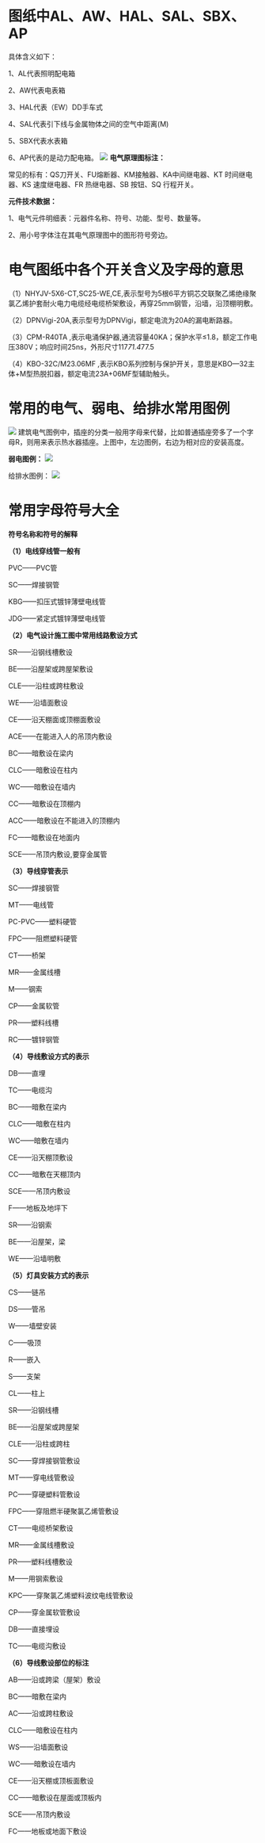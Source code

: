 # 图纸中AL、AW、HAL、SAL、SBX、AP

具体含义如下：

1、AL代表照明配电箱

2、AW代表电表箱

3、HAL代表（EW）DD手车式

4、SAL代表引下线与金属物体之间的空气中距离(M)

5、SBX代表水表箱

6、AP代表的是动力配电箱。
![](https://raw.githubusercontent.com/LeroyK111/pictureBed/master/20250109220957.png)
**电气原理图标注：**  

常见的标有：QS刀开关、FU熔断器、KM接触器、KA中间继电器、KT 时间继电器、KS 速度继电器、FR 热继电器、SB 按钮、SQ 行程开关。

**元件技术数据：**

1、电气元件明细表：元器件名称、符号、功能、型号、数量等。

2、用小号字体注在其电气原理图中的图形符号旁边。

# 电气图纸中各个开关含义及字母的意思

（1）NHYJV-5X6-CT,SC25-WE,CE,表示型号为5根6平方铜芯交联聚乙烯绝缘聚氯乙烯护套耐火电力电缆经电缆桥架敷设，再穿25mm钢管，沿墙，沿顶棚明敷。

（2）DPNVigi-20A,表示型号为DPNVigi，额定电流为20A的漏电断路器。

（3）CPM-R40TA ,表示电涌保护器,通流容量40KA；保护水平≤1.8，额定工作电压380V；响应时间25ns，外形尺寸117*71.4*77.5

（4）KBO-32C/M23.06MF ,表示KBO系列控制与保护开关，意思是KBO—32主体+M型热脱扣器，额定电流23A+06MF型辅助触头。

# 常用的电气、弱电、给排水常用图例
![](https://raw.githubusercontent.com/LeroyK111/pictureBed/master/20250109221058.png)
建筑电气图例中，插座的分类一般用字母来代替，比如普通插座旁多了一个字母R，则用来表示热水器插座。上图中，左边图例，右边为相对应的安装高度。

**弱电图例：**
![](https://raw.githubusercontent.com/LeroyK111/pictureBed/master/20250109221125.png)

给排水图例：
![](https://raw.githubusercontent.com/LeroyK111/pictureBed/master/20250109221146.png)


# 常用字母符号大全

**符号名称和符号的解释**

**（1）电线穿线管一般有**

PVC——PVC管

SC——焊接钢管

KBG——扣压式镀锌薄壁电线管

JDG——紧定式镀锌薄壁电线管

  

**（2）电气设计施工图中常用线路敷设方式**

SR——沿钢线槽敷设

BE——沿屋架或跨屋架敷设

CLE——沿柱或跨柱敷设

WE——沿墙面敷设

CE——沿天棚面或顶棚面敷设

ACE——在能进入人的吊顶内敷设

BC——暗敷设在梁内

CLC——暗敷设在柱内

WC——暗敷设在墙内

CC——暗敷设在顶棚内

ACC——暗敷设在不能进入的顶棚内

FC——暗敷设在地面内

SCE——吊顶内敷设,要穿金属管

  

**（3）导线穿管表示**

SC——焊接钢管

MT——电线管

PC-PVC——塑料硬管

FPC——阻燃塑料硬管

CT——桥架

MR——金属线槽

M——钢索

CP——金属软管

PR——塑料线槽

RC——镀锌钢管

  

**（4）导线敷设方式的表示**

DB——直埋

TC——电缆沟

BC——暗敷在梁内

CLC——暗敷在柱内

WC——暗敷在墙内

CE——沿天棚顶敷设

CC——暗敷在天棚顶内

SCE——吊顶内敷设

F——地板及地坪下

SR——沿钢索

BE——沿屋架，梁

WE——沿墙明敷

  

**（5）灯具安装方式的表示**

CS——链吊

DS——管吊

W——墙壁安装

C——吸顶

R——嵌入

S——支架

CL——柱上

SR——沿钢线槽

BE——沿屋架或跨屋架

CLE——沿柱或跨柱

SC——穿焊接钢管敷设

MT——穿电线管敷设

PC——穿硬塑料管敷设

FPC——穿阻燃半硬聚氯乙烯管敷设

CT——电缆桥架敷设

MR——金属线槽敷设

PR——塑料线槽敷设

M——用钢索敷设

KPC——穿聚氯乙烯塑料波纹电线管敷设

CP——穿金属软管敷设

DB——直接埋设

TC——电缆沟敷设

  

**（6）导线敷设部位的标注**

AB——沿或跨梁（屋架）敷设

BC——暗敷在梁内

AC——沿或跨柱敷设

CLC——暗敷设在柱内

WS——沿墙面敷设

WC——暗敷设在墙内

CE——沿天棚或顶板面敷设

CC——暗敷设在屋面或顶板内

SCE——吊顶内敷设

FC——地板或地面下敷设




